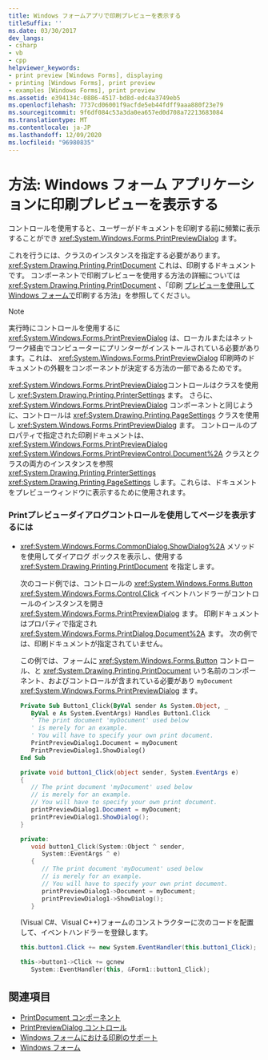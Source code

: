 ```yaml
---
title: Windows フォームアプリで印刷プレビューを表示する
titleSuffix: ''
ms.date: 03/30/2017
dev_langs:
- csharp
- vb
- cpp
helpviewer_keywords:
- print preview [Windows Forms], displaying
- printing [Windows Forms], print preview
- examples [Windows Forms], print preview
ms.assetid: e394134c-0886-4517-bd8d-edc4a3749eb5
ms.openlocfilehash: 7737cd06001f9acfde5eb44fdff9aaa880f23e79
ms.sourcegitcommit: 9f6df084c53a3da0ea657ed0d708a72213683084
ms.translationtype: MT
ms.contentlocale: ja-JP
ms.lasthandoff: 12/09/2020
ms.locfileid: "96980835"
---
```

# <a name="how-to-display-print-preview-in-windows-forms-applications"></a>方法: Windows フォーム アプリケーションに印刷プレビューを表示する
コントロールを使用すると、ユーザーがドキュメントを印刷する前に頻繁に表示することができ <xref:System.Windows.Forms.PrintPreviewDialog> ます。  
  
 これを行うには、クラスのインスタンスを指定する必要があります。 <xref:System.Drawing.Printing.PrintDocument> これは、印刷するドキュメントです。 コンポーネントで印刷プレビューを使用する方法の詳細については <xref:System.Drawing.Printing.PrintDocument> 、「印刷 [プレビューを使用して Windows フォームで](../advanced/how-to-print-in-windows-forms-using-print-preview.md)印刷する方法」を参照してください。  
  
> [!NOTE]
> 実行時にコントロールを使用するに <xref:System.Windows.Forms.PrintPreviewDialog> は、ローカルまたはネットワーク経由でコンピューターにプリンターがインストールされている必要があります。これは、 <xref:System.Windows.Forms.PrintPreviewDialog> 印刷時のドキュメントの外観をコンポーネントが決定する方法の一部であるためです。  
  
 <xref:System.Windows.Forms.PrintPreviewDialog>コントロールはクラスを使用し <xref:System.Drawing.Printing.PrinterSettings> ます。 さらに、 <xref:System.Windows.Forms.PrintPreviewDialog> コンポーネントと同じように、コントロールは <xref:System.Drawing.Printing.PageSettings> クラスを使用し <xref:System.Windows.Forms.PrintPreviewDialog> ます。 コントロールのプロパティで指定された印刷ドキュメントは、 <xref:System.Windows.Forms.PrintPreviewDialog> <xref:System.Windows.Forms.PrintPreviewControl.Document%2A> クラスとクラスの両方のインスタンスを参照 <xref:System.Drawing.Printing.PrinterSettings> <xref:System.Drawing.Printing.PageSettings> します。これらは、ドキュメントをプレビューウィンドウに表示するために使用されます。  
  
### <a name="to-view-pages-using-the-printpreviewdialog-control"></a>Printプレビューダイアログコントロールを使用してページを表示するには  
  
- <xref:System.Windows.Forms.CommonDialog.ShowDialog%2A> メソッドを使用してダイアログ ボックスを表示し、使用する <xref:System.Drawing.Printing.PrintDocument> を指定します。  
  
     次のコード例では、コントロールの <xref:System.Windows.Forms.Button> <xref:System.Windows.Forms.Control.Click> イベントハンドラーがコントロールのインスタンスを開き <xref:System.Windows.Forms.PrintPreviewDialog> ます。 印刷ドキュメントはプロパティで指定され <xref:System.Windows.Forms.PrintDialog.Document%2A> ます。 次の例では、印刷ドキュメントが指定されていません。  
  
     この例では、フォームに <xref:System.Windows.Forms.Button> コントロール、と <xref:System.Drawing.Printing.PrintDocument> いう名前のコンポーネント、およびコントロールが含まれている必要があり `myDocument` <xref:System.Windows.Forms.PrintPreviewDialog> ます。  
  
    ```vb  
    Private Sub Button1_Click(ByVal sender As System.Object, _  
       ByVal e As System.EventArgs) Handles Button1.Click  
       ' The print document 'myDocument' used below  
       ' is merely for an example.  
       ' You will have to specify your own print document.  
       PrintPreviewDialog1.Document = myDocument  
       PrintPreviewDialog1.ShowDialog()  
    End Sub  
    ```  
  
    ```csharp  
    private void button1_Click(object sender, System.EventArgs e)  
    {  
       // The print document 'myDocument' used below  
       // is merely for an example.  
       // You will have to specify your own print document.  
       printPreviewDialog1.Document = myDocument;  
       printPreviewDialog1.ShowDialog();  
    }  
    ```  
  
    ```cpp  
    private:  
       void button1_Click(System::Object ^ sender,  
          System::EventArgs ^ e)  
       {  
          // The print document 'myDocument' used below  
          // is merely for an example.  
          // You will have to specify your own print document.  
          printPreviewDialog1->Document = myDocument;  
          printPreviewDialog1->ShowDialog();  
       }  
    ```  
  
     (Visual C#、Visual C++)フォームのコンストラクターに次のコードを配置して、イベントハンドラーを登録します。  
  
    ```csharp  
    this.button1.Click += new System.EventHandler(this.button1_Click);  
    ```  
  
    ```cpp  
    this->button1->Click += gcnew  
       System::EventHandler(this, &Form1::button1_Click);  
    ```  
  
## <a name="see-also"></a>関連項目

- [PrintDocument コンポーネント](printdocument-component-windows-forms.md)
- [PrintPreviewDialog コントロール](printpreviewdialog-control-windows-forms.md)
- [Windows フォームにおける印刷のサポート](../advanced/windows-forms-print-support.md)
- [Windows フォーム](../index.yml)
